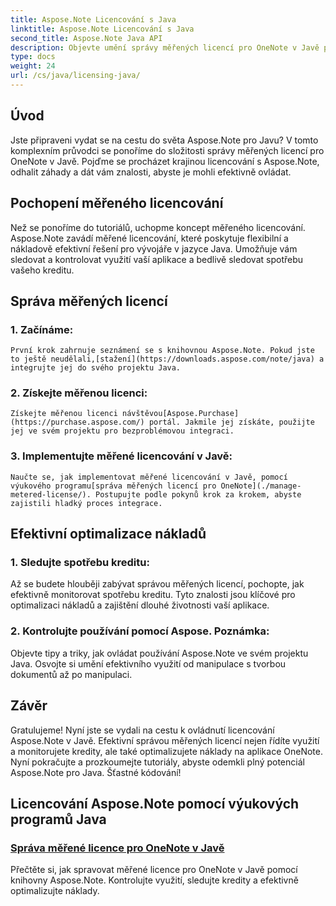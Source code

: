```yaml
---
title: Aspose.Note Licencování s Java
linktitle: Aspose.Note Licencování s Java
second_title: Aspose.Note Java API
description: Objevte umění správy měřených licencí pro OneNote v Javě pomocí Aspose.Note. Efektivně kontrolujte využití, sledujte kredity a optimalizujte náklady.
type: docs
weight: 24
url: /cs/java/licensing-java/
---
```

## Úvod

Jste připraveni vydat se na cestu do světa Aspose.Note pro Javu? V tomto komplexním průvodci se ponoříme do složitosti správy měřených licencí pro OneNote v Javě. Pojďme se procházet krajinou licencování s Aspose.Note, odhalit záhady a dát vám znalosti, abyste je mohli efektivně ovládat.

## Pochopení měřeného licencování

Než se ponoříme do tutoriálů, uchopme koncept měřeného licencování. Aspose.Note zavádí měřené licencování, které poskytuje flexibilní a nákladově efektivní řešení pro vývojáře v jazyce Java. Umožňuje vám sledovat a kontrolovat využití vaší aplikace a bedlivě sledovat spotřebu vašeho kreditu.

## Správa měřených licencí

### 1. Začínáme:
    První krok zahrnuje seznámení se s knihovnou Aspose.Note. Pokud jste to ještě neudělali,[stažení](https://downloads.aspose.com/note/java) a integrujte jej do svého projektu Java.

### 2. Získejte měřenou licenci:
    Získejte měřenou licenci návštěvou[Aspose.Purchase](https://purchase.aspose.com/) portál. Jakmile jej získáte, použijte jej ve svém projektu pro bezproblémovou integraci.

### 3. Implementujte měřené licencování v Javě:
    Naučte se, jak implementovat měřené licencování v Javě, pomocí výukového programu[správa měřených licencí pro OneNote](./manage-metered-license/). Postupujte podle pokynů krok za krokem, abyste zajistili hladký proces integrace.

## Efektivní optimalizace nákladů

### 1. Sledujte spotřebu kreditu:
   Až se budete hlouběji zabývat správou měřených licencí, pochopte, jak efektivně monitorovat spotřebu kreditu. Tyto znalosti jsou klíčové pro optimalizaci nákladů a zajištění dlouhé životnosti vaší aplikace.

### 2. Kontrolujte používání pomocí Aspose. Poznámka:
   Objevte tipy a triky, jak ovládat používání Aspose.Note ve svém projektu Java. Osvojte si umění efektivního využití od manipulace s tvorbou dokumentů až po manipulaci.

## Závěr

Gratulujeme! Nyní jste se vydali na cestu k ovládnutí licencování Aspose.Note v Javě. Efektivní správou měřených licencí nejen řídíte využití a monitorujete kredity, ale také optimalizujete náklady na aplikace OneNote. Nyní pokračujte a prozkoumejte tutoriály, abyste odemkli plný potenciál Aspose.Note pro Java. Šťastné kódování!
## Licencování Aspose.Note pomocí výukových programů Java
### [Správa měřené licence pro OneNote v Javě](./manage-metered-license/)
Přečtěte si, jak spravovat měřené licence pro OneNote v Javě pomocí knihovny Aspose.Note. Kontrolujte využití, sledujte kredity a efektivně optimalizujte náklady.